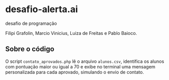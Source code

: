 # desafio-alerta.ai
desafio de programação

Filipi Grafolin, Marcio Vinicius, Luiza de Freitas e Pablo Baioco.

## Sobre o código

O script `contato_aprovados.php` lê o arquivo `alunos.csv`, identifica os alunos com pontuação maior ou igual a 70 e exibe no terminal uma mensagem personalizada para cada aprovado, simulando o envio de contato.

